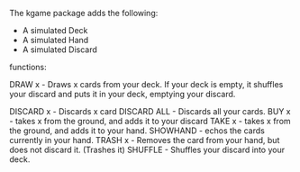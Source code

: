 The kgame package adds the following:
 - A simulated Deck
 - A simulated Hand
 - A simulated Discard

functions:

DRAW x - Draws x cards from your deck. If your deck is empty, it shuffles your discard and puts it in your deck, emptying your discard.

DISCARD x - Discards x card
DISCARD ALL - Discards all your cards.
BUY x - takes x from the ground, and adds it to your discard
TAKE x - takes x from the ground, and adds it to your hand.
SHOWHAND - echos the cards currently in your hand.
TRASH x - Removes the card from your hand, but does not discard it. (Trashes it)
SHUFFLE - Shuffles your discard into your deck.
